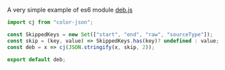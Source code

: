 A very simple example of es6 module [deb.js](https://github.com/crguezl/hello-ast-types/blob/master/deb.js)

```js filename="hello-ast-types/deb.js"
import cj from "color-json";

const SkippedKeys = new Set(["start", "end", "raw", "sourceType"]);
const skip = (key, value) => SkippedKeys.has(key)? undefined : value;
const deb = x => cj(JSON.stringify(x, skip, 2));

export default deb;
```

